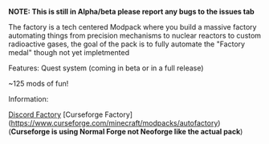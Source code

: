 **NOTE: This is still in Alpha/beta please report any bugs to the issues tab**

The factory is a tech centered Modpack where you build a massive factory automating things from precision mechanisms to nuclear reactors to custom radioactive gases, the goal of the pack is to fully automate the "Factory medal" though not yet impletmented

Features:
Quest system (coming in beta or in a full release)

~125 mods of fun!


Information:

[Discord Factory](https://discord.gg/R4zkpqDzD2)
[Curseforge Factory]
(https://www.curseforge.com/minecraft/modpacks/autofactory) 
(**Curseforge is using Normal Forge not Neoforge like the actual pack**)
